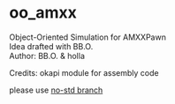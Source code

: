 # oo_amxx
Object-Oriented Simulation for AMXXPawn<br>
Idea drafted with BB.O.<br>
Author: BB.O. & holla

Credits: okapi module for assembly code

please use [no-std branch](https://github.com/hollacs/oo_amxx/tree/no-std)
